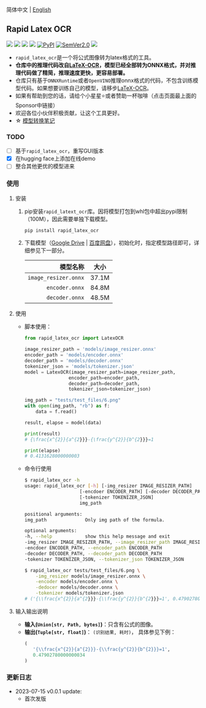 简体中文 | [English](https://github.com/RapidAI/RapidLatexOCR/blob/main/README.md)

## Rapid Latex OCR

<p align="left">
    <a href="https://swhl-rapidlatexocrdemo.hf.space" target="_blank"><img src="https://img.shields.io/badge/%F0%9F%A4%97-Hugging Face Demo-blue"></a>
    <a href=""><img src="https://img.shields.io/badge/Python->=3.6,<3.12-aff.svg"></a>
    <a href=""><img src="https://img.shields.io/badge/OS-Linux%2C%20Win%2C%20Mac-pink.svg"></a>
    <a href="https://pepy.tech/project/rapid_latex_ocr"><img src="https://static.pepy.tech/personalized-badge/rapid_latex_ocr?period=total&units=abbreviation&left_color=grey&right_color=blue&left_text=Downloads"></a>
    <a href="https://pypi.org/project/rapid_latex_ocr/"><img alt="PyPI" src="https://img.shields.io/pypi/v/rapid_latex_ocr"></a>
    <a href="https://semver.org/"><img alt="SemVer2.0" src="https://img.shields.io/badge/SemVer-2.0-brightgreen"></a>
    <a href="https://github.com/psf/black"><img src="https://img.shields.io/badge/code%20style-black-000000.svg"></a>
</p>


- `rapid_latex_ocr`是一个将公式图像转为latex格式的工具。
- **仓库中的推理代码改自[LaTeX-OCR](https://github.com/lukas-blecher/LaTeX-OCR)，模型已经全部转为ONNX格式，并对推理代码做了精简，推理速度更快，更容易部署。**
- 仓库只有基于`ONNXRuntime`或者`OpenVINO`推理onnx格式的代码，不包含训练模型代码。如果想要训练自己的模型，请移步[LaTeX-OCR](https://github.com/lukas-blecher/LaTeX-OCR)。
- 如果有帮助到您的话，请给个小星星⭐或者赞助一杯咖啡（点击页面最上面的Sponsor中链接）
- 欢迎各位小伙伴积极贡献，让这个工具更好。
- ☆ [模型转换笔记](https://github.com/RapidAI/RapidLatexOCR/wiki/Model-Conversion-Notes)

### TODO
- [ ] 基于`rapid_latex_ocr`，重写GUI版本
- [x] 在hugging face上添加在线demo
- [ ] 整合其他更优的模型进来

### 使用
1. 安装
    1. pip安装`rapid_latext_ocr`库。因将模型打包到whl包中超出pypi限制（100M），因此需要单独下载模型。
        ```bash
        pip install rapid_latex_ocr
        ```
    2. 下载模型（[Google Drive](https://drive.google.com/drive/folders/1e8BgLk1cPQDSZjgoLgloFYMAQWLTaroQ?usp=sharing) | [百度网盘](https://pan.baidu.com/s/1rnYmmKp2HhOkYVFehUiMNg?pwd=dh72)），初始化时，指定模型路径即可，详细参见下一部分。

          |模型名称|大小|
          |---:|:---:|
          |`image_resizer.onnx`|37.1M|
          |`encoder.onnx`|84.8M|
          |`decoder.onnx`|48.5M|

2. 使用
    - 脚本使用：
        ```python
        from rapid_latex_ocr import LatexOCR

        image_resizer_path = 'models/image_resizer.onnx'
        encoder_path = 'models/encoder.onnx'
        decoder_path = 'models/decoder.onnx'
        tokenizer_json = 'models/tokenizer.json'
        model = LatexOCR(image_resizer_path=image_resizer_path,
                        encoder_path=encoder_path,
                        decoder_path=decoder_path,
                        tokenizer_json=tokenizer_json)

        img_path = "tests/test_files/6.png"
        with open(img_path, "rb") as f:
            data = f.read()

        result, elapse = model(data)

        print(result)
        # {\frac{x^{2}}{a^{2}}}-{\frac{y^{2}}{b^{2}}}=1

        print(elapse)
        # 0.4131628000000003
        ```
    - 命令行使用
        ```bash
        $ rapid_latex_ocr -h
        usage: rapid_latex_ocr [-h] [-img_resizer IMAGE_RESIZER_PATH]
                            [-encdoer ENCODER_PATH] [-decoder DECODER_PATH]
                            [-tokenizer TOKENIZER_JSON]
                            img_path

        positional arguments:
        img_path              Only img path of the formula.

        optional arguments:
        -h, --help            show this help message and exit
        -img_resizer IMAGE_RESIZER_PATH, --image_resizer_path IMAGE_RESIZER_PATH
        -encdoer ENCODER_PATH, --encoder_path ENCODER_PATH
        -decoder DECODER_PATH, --decoder_path DECODER_PATH
        -tokenizer TOKENIZER_JSON, --tokenizer_json TOKENIZER_JSON

        $ rapid_latex_ocr tests/test_files/6.png \
            -img_resizer models/image_resizer.onnx \
            -encoder models/encoder.onnx \
            -dedocer models/decoder.onnx \
            -tokenizer models/tokenizer.json
        # ('{\\frac{x^{2}}{a^{2}}}-{\\frac{y^{2}}{b^{2}}}=1', 0.47902780000000034)
        ```
3. 输入输出说明
   - **输入(`Union[str, Path, bytes]`)**：只含有公式的图像。
   - **输出(`Tuple[str, float]`)**： `(识别结果, 耗时)`， 具体参见下例：
       ```python
       (
          '{\\frac{x^{2}}{a^{2}}}-{\\frac{y^{2}}{b^{2}}}=1',
          0.47902780000000034
       )
       ```

### 更新日志
- 2023-07-15 v0.0.1 update:
  - 首次发版
